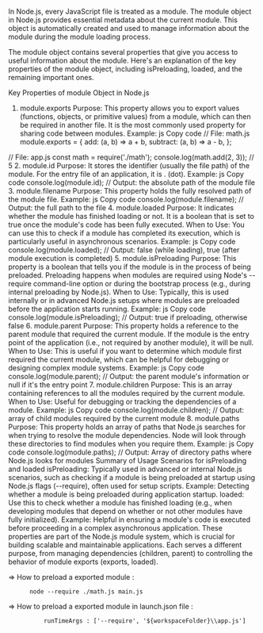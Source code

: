 In Node.js, every JavaScript file is treated as a module. The module object in Node.js provides essential metadata about the current module. This object is automatically created and used to manage information about the module during the module loading process.

The module object contains several properties that give you access to useful information about the module. Here's an explanation of the key properties of the module object, including isPreloading, loaded, and the remaining important ones.

Key Properties of module Object in Node.js
1. module.exports
Purpose: This property allows you to export values (functions, objects, or primitive values) from a module, which can then be required in another file. It is the most commonly used property for sharing code between modules.
Example:
js
Copy code
// File: math.js
module.exports = {
    add: (a, b) => a + b,
    subtract: (a, b) => a - b,
};

// File: app.js
const math = require('./math');
console.log(math.add(2, 3)); // 5
2. module.id
Purpose: It stores the identifier (usually the file path) of the module. For the entry file of an application, it is . (dot).
Example:
js
Copy code
console.log(module.id); // Output: the absolute path of the module file
3. module.filename
Purpose: This property holds the fully resolved path of the module file.
Example:
js
Copy code
console.log(module.filename); // Output: the full path to the file
4. module.loaded
Purpose: It indicates whether the module has finished loading or not. It is a boolean that is set to true once the module's code has been fully executed.
When to Use: You can use this to check if a module has completed its execution, which is particularly useful in asynchronous scenarios.
Example:
js
Copy code
console.log(module.loaded); // Output: false (while loading), true (after module execution is completed)
5. module.isPreloading
Purpose: This property is a boolean that tells you if the module is in the process of being preloaded. Preloading happens when modules are required using Node's --require command-line option or during the bootstrap process (e.g., during internal preloading by Node.js).
When to Use: Typically, this is used internally or in advanced Node.js setups where modules are preloaded before the application starts running.
Example:
js
Copy code
console.log(module.isPreloading); // Output: true if preloading, otherwise false
6. module.parent
Purpose: This property holds a reference to the parent module that required the current module. If the module is the entry point of the application (i.e., not required by another module), it will be null.
When to Use: This is useful if you want to determine which module first required the current module, which can be helpful for debugging or designing complex module systems.
Example:
js
Copy code
console.log(module.parent); // Output: the parent module's information or null if it's the entry point
7. module.children
Purpose: This is an array containing references to all the modules required by the current module.
When to Use: Useful for debugging or tracking the dependencies of a module.
Example:
js
Copy code
console.log(module.children); // Output: array of child modules required by the current module
8. module.paths
Purpose: This property holds an array of paths that Node.js searches for when trying to resolve the module dependencies. Node will look through these directories to find modules when you require them.
Example:
js
Copy code
console.log(module.paths);
// Output: Array of directory paths where Node.js looks for modules
Summary of Usage Scenarios for isPreloading and loaded
isPreloading: Typically used in advanced or internal Node.js scenarios, such as checking if a module is being preloaded at startup using Node.js flags (--require), often used for setup scripts.
Example: Detecting whether a module is being preloaded during application startup.
loaded: Use this to check whether a module has finished loading (e.g., when developing modules that depend on whether or not other modules have fully initialized).
Example: Helpful in ensuring a module's code is executed before proceeding in a complex asynchronous application.
These properties are part of the Node.js module system, which is crucial for building scalable and maintainable applications. Each serves a different purpose, from managing dependencies (children, parent) to controlling the behavior of module exports (exports, loaded).



=>    How to preload a exported module :

          node --require ./math.js main.js



=>    How to preload a exported module in launch.json file :

              runTimeArgs : ['--require', '${workspaceFolder}\\app.js']